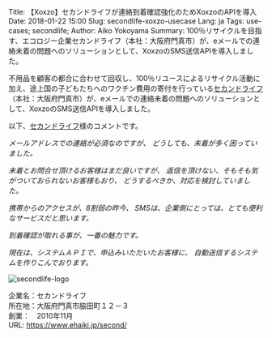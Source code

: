 Title: 【Xoxzo】セカンドライフが連絡到着確認強化のためXoxzoのAPIを導入
Date: 2018-01-22 15:00
Slug: secondlife-xoxzo-usecase
Lang: ja
Tags: use-cases; secondlife; 
Author: Aiko Yokoyama
Summary: 100％リサイクルを目指す、エコロジー企業セカンドライフ（本社：大阪府門真市）が、eメールでの連絡未着の問題へのソリューションとして、XoxzoのSMS送信APIを導入しました。

不用品を顧客の都合に合わせて回収し、100％リユースによるリサイクル活動に加え、途上国の子どもたちへのワクチン費用の寄付を行っている[セカンドライフ](https://www.ehaiki.jp/second/)（本社：大阪府門真市）が、eメールでの連絡未着の問題へのソリューションとして、XoxzoのSMS送信APIを導入しました。

以下、[セカンドライフ](https://www.ehaiki.jp/second/)様のコメントです。

_メールアドレスでの連絡が必須なのですが、
どうしても、未着が多く困っていました。_

_未着とお問合せ頂けるお客様はまだ良いですが、
返信を頂けない、そもそも気がついておられないお客様もおり、
どうするべきか、対応を検討していました。_

_携帯からのアクセスが、8割弱の昨今、
SMSは、企業側にとっては、とても便利なサービスだと思います。_

_到着確認が取れる事が、一番の魅力です。_

_現在は、システムＡＰＩで、申込みいただいたお客様に、
自動送信するシステムを作りこんでおります。_

![secondlife-logo](/images/secondlife-logo.png)

企業名：セカンドライフ<br>
所在地：大阪府門真市脇田町１２－３<br>
創業：　2010年11月<br>
URL: https://www.ehaiki.jp/second/
